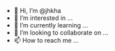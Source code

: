 - 👋 Hi, I’m @jhkha
- 👀 I’m interested in ...
- 🌱 I’m currently learning ...
- 💞️ I’m looking to collaborate on ...
- 📫 How to reach me ...

<!---
jhkha/jhkha is a ✨ special ✨ repository because its `README.md` (this file) appears on your GitHub profile.
You can click the Preview link to take a look at your changes.
--->
